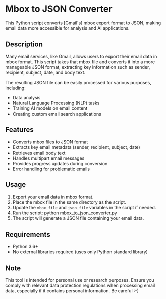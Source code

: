 # Mbox to JSON Converter

This Python script converts [Gmail's] mbox export format to JSON, making email data more accessible for analysis and AI applications.

## Description

Many email services, like Gmail, allows users to export their email data in mbox format. This script takes that mbox file and converts it into a more manageable JSON format, extracting key information such as sender, recipient, subject, date, and body text.

The resulting JSON file can be easily processed for various purposes, including:
- Data analysis
- Natural Language Processing (NLP) tasks
- Training AI models on email content
- Creating custom email search applications

## Features

- Converts mbox files to JSON format
- Extracts key email metadata (sender, recipient, subject, date)
- Retrieves email body text
- Handles multipart email messages
- Provides progress updates during conversion
- Error handling for problematic emails

## Usage

1. Export your email data in mbox format.
2. Place the mbox file in the same directory as the script.
3. Update the `mbox_file` and `json_file` variables in the script if needed.
4. Run the script: python mbox_to_json_converter.py
5. The script will generate a JSON file containing your email data.

## Requirements

- Python 3.6+
- No external libraries required (uses only Python standard library)

## Note

This tool is intended for personal use or research purposes. Ensure you comply with relevant data protection regulations when processing email data, especially if it contains personal information. Be careful :-)


